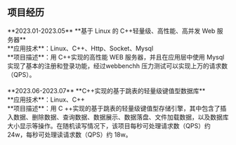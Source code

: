 <h2>项目经历</h2>
**2023.01-2023.05**     **基于 Linux 的 C++轻量级、高性能、高并发 Web 服务器** <br />
**应用技术**：Linux、C++、Http、Socket、Mysql <br />
**项目描述**：用 C++实现的高性能 WEB 服务器，并且在应用层中使用 Mysql 实现了基本的注册和登录功能，经过webbenchh 压力测试可以实现上万的请求数（QPS）。<br />
<br />
**2023.06-2023.07**     **C++实现的基于跳表的轻量级键值型数据库** <br />
**应用技术**：Linux、C++ <br />
**项目描述**：用 C ++实现的基于跳表的轻量级键值型存储引擎，其中包含了插入数据、删除数据、查询数据、数据展示、数据落盘、文件加载数据，以及数据库大小显示等操作。在随机读写情况下，该项目每秒可处理请求数（QPS）约 24w，每秒可处理读请求数（QPS）约 18w。
<br />
